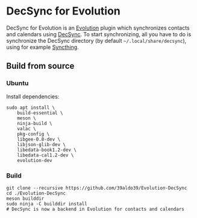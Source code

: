 DecSync for Evolution
=====================

DecSync for Evolution is an [Evolution](https://wiki.gnome.org/Apps/Evolution) plugin which synchronizes contacts and calendars using [DecSync](https://github.com/39aldo39/DecSync). To start synchronizing, all you have to do is synchronize the DecSync directory (by default `~/.local/share/decsync`), using for example [Syncthing](https://syncthing.net).

## Build from source

### Ubuntu

Install dependencies:

```
sudo apt install \
	build-essential \
	meson \
	ninja-build \
	valac \
	pkg-config \
	libgee-0.8-dev \
	libjson-glib-dev \
	libedata-book1.2-dev \
	libedata-cal1.2-dev \
	evolution-dev
```

### Build

```
git clone --recursive https://github.com/39aldo39/Evolution-DecSync
cd ./Evolution-DecSync
meson builddir
sudo ninja -C builddir install
# DecSync is now a backend in Evolution for contacts and calendars
```

